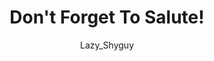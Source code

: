 ---
media: "images/rounds/round_3/dont_forget_to_salute.png"
media_type: image
title: Don't Forget To Salute!
author: [Lazy_Shyguy]
desc: Bjeurn Suez and his expedition team salute the Nanotrasen flag as the cross the colony perimeter.
---